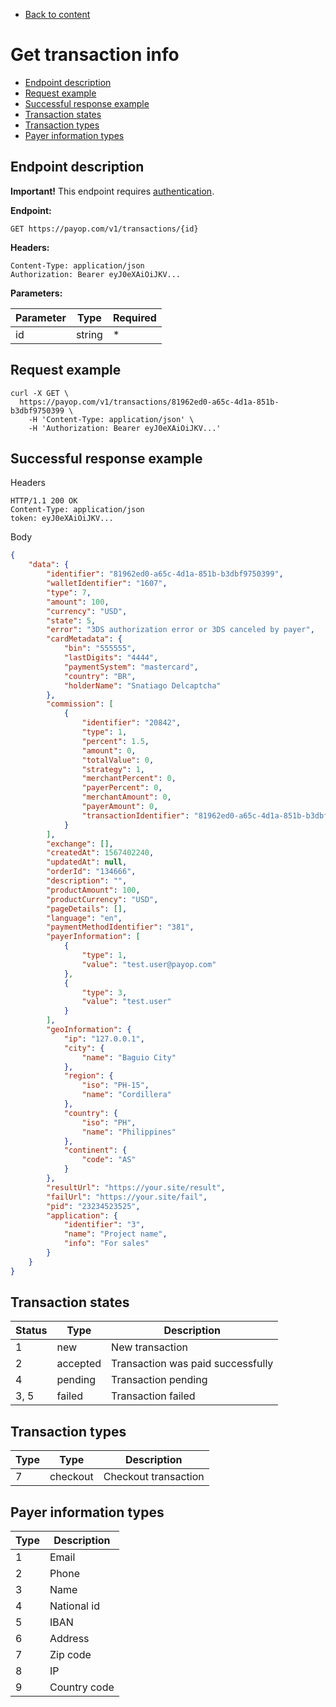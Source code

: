  * [Back to content](../Readme.md)

# Get transaction info

* [Endpoint description](#endpoint-description)
* [Request example](#request-example)
* [Successful response example](#successful-response-example)
* [Transaction states](#transaction-states)
* [Transaction types](#transaction-types)
* [Payer information types](#payer-information-types)

## Endpoint description

**Important!** This endpoint requires [authentication](../Authentication/bearerAuthentication.md).

**Endpoint:**

    GET https://payop.com/v1/transactions/{id}

**Headers:**
    
    Content-Type: application/json
    Authorization: Bearer eyJ0eXAiOiJKV...

**Parameters:**

Parameter | Type   | Required |
----------|--------|----------|
id        | string | *        |

## Request example

```shell script
curl -X GET \
  https://payop.com/v1/transactions/81962ed0-a65c-4d1a-851b-b3dbf9750399 \
    -H 'Content-Type: application/json' \
    -H 'Authorization: Bearer eyJ0eXAiOiJKV...'
```

## Successful response example

Headers
```
HTTP/1.1 200 OK
Content-Type: application/json
token: eyJ0eXAiOiJKV...
```

Body
```json
{
    "data": {
        "identifier": "81962ed0-a65c-4d1a-851b-b3dbf9750399",
        "walletIdentifier": "1607",
        "type": 7,
        "amount": 100,
        "currency": "USD",
        "state": 5,
        "error": "3DS authorization error or 3DS canceled by payer",
        "cardMetadata": {
            "bin": "555555",
            "lastDigits": "4444",
            "paymentSystem": "mastercard",
            "country": "BR",
            "holderName": "Snatiago Delcaptcha"
        },
        "commission": [
            {
                "identifier": "20842",
                "type": 1,
                "percent": 1.5,
                "amount": 0,
                "totalValue": 0,
                "strategy": 1,
                "merchantPercent": 0,
                "payerPercent": 0,
                "merchantAmount": 0,
                "payerAmount": 0,
                "transactionIdentifier": "81962ed0-a65c-4d1a-851b-b3dbf9750399"
            }
        ],
        "exchange": [],
        "createdAt": 1567402240,
        "updatedAt": null,
        "orderId": "134666",
        "description": "",
        "productAmount": 100,
        "productCurrency": "USD",
        "pageDetails": [],
        "language": "en",
        "paymentMethodIdentifier": "381",
        "payerInformation": [
            {
                "type": 1,
                "value": "test.user@payop.com"
            },
            {
                "type": 3,
                "value": "test.user"
            }
        ],
        "geoInformation": {
            "ip": "127.0.0.1",
            "city": {
                "name": "Baguio City"
            },
            "region": {
                "iso": "PH-15",
                "name": "Cordillera"
            },
            "country": {
                "iso": "PH",
                "name": "Philippines"
            },
            "continent": {
                "code": "AS"
            }
        },
        "resultUrl": "https://your.site/result",
        "failUrl": "https://your.site/fail",
        "pid": "23234523525",
        "application": {
            "identifier": "3",
            "name": "Project name",
            "info": "For sales"
        }
    }
}
```

## Transaction states

Status | Type     | Description                       |
-------|----------|-----------------------------------|
1      | new      | New transaction                   |
2      | accepted | Transaction was paid successfully |
4      | pending  | Transaction pending               |
3, 5   | failed   | Transaction failed                |


## Transaction types

Type | Type     | Description          |
-----|----------|----------------------|
7    | checkout | Checkout transaction |

## Payer information types

Type | Description  |
-----|--------------|
1    | Email        |
2    | Phone        |
3    | Name         |
4    | National id  |
5    | IBAN         |
6    | Address      |
7    | Zip code     |
8    | IP           |
9    | Country code |

